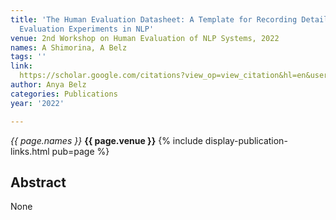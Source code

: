 ```yaml
---
title: 'The Human Evaluation Datasheet: A Template for Recording Details of Human
  Evaluation Experiments in NLP'
venue: 2nd Workshop on Human Evaluation of NLP Systems, 2022
names: A Shimorina, A Belz
tags: ''
link: 
  https://scholar.google.com/citations?view_op=view_citation&hl=en&user=trwwiW4AAAAJ&pagesize=100&sortby=pubdate&citation_for_view=trwwiW4AAAAJ:PR6Y55bgFSsC
author: Anya Belz
categories: Publications
year: '2022'

---
```


*{{ page.names }}*
**{{ page.venue }}**
{% include display-publication-links.html pub=page %}
## Abstract

None